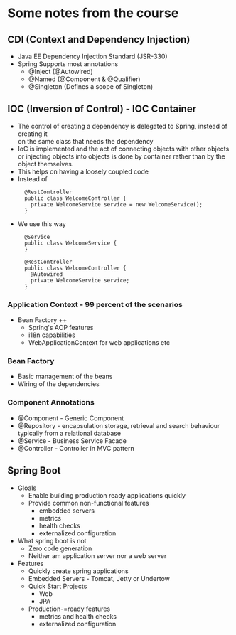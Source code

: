 # Some notes from the course

## CDI (Context and Dependency Injection)

* Java EE Dependency Injection Standard (JSR-330)
* Spring Supports most annotations
    * @Inject (@Autowired)
    * @Named (@Component & @Qualifier)
    * @Singleton (Defines a scope of Singleton)

## IOC (Inversion of Control) - IOC Container

* The control of creating a dependency is delegated to Spring, instead of creating it  
  on the same class that needs the dependency
* IoC is implemented and the act of connecting objects with other objects or injecting objects into objects is done by
  container rather than by the object themselves.
* This helps on having a loosely coupled code
* Instead of
  ```
    @RestController
    public class WelcomeController {
      private WelcomeService service = new WelcomeService();
    }
  ```
* We use this way
  ```
    @Service
    public class WelcomeService {
    }
  
    @RestController
    public class WelcomeController {
      @Autowired
      private WelcomeService service;
    }
  ```

### Application Context - 99 percent of the scenarios

* Bean Factory ++
    * Spring's AOP features
    * i18n capabilities
    * WebApplicationContext for web applications etc

### Bean Factory

* Basic management of the beans
* Wiring of the dependencies

### Component Annotations

* @Component - Generic Component
* @Repository - encapsulation storage, retrieval and search behaviour typically from a relational database
* @Service - Business Service Facade
* @Controller - Controller in MVC pattern

## Spring Boot

* Gloals
    * Enable building production ready applications quickly
    * Provide common non-functional features
        * embedded servers
        * metrics
        * health checks
        * externalized configuration
* What spring boot is not
    * Zero code generation
    * Neither am application server nor a web server
* Features
    * Quickly create spring applications
    * Embedded Servers - Tomcat, Jetty or Undertow
    * Quick Start Projects
        * Web
        * JPA
    * Production-=ready features
        * metrics and health checks
        * externalized configuration

